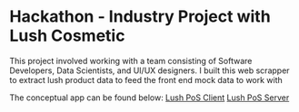 # Hackathon - Industry Project with Lush Cosmetic

This project involved working with a team consisting of Software Developers, Data Scientists, and UI/UX designers.
I built this web scrapper to extract lush product data to feed the front end mock data to work with

The conceptual app can be found below:
[Lush PoS Client](https://github.com/armonluck/lush-team5-client)
[Lush PoS Server](https://github.com/dilpreettoor/lush-team5-server)
